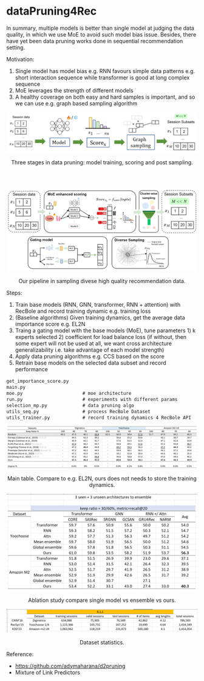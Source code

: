 # dataPruning4Rec

In summary, multiple models is better than single model at judging the data quality, in which we use MoE to avoid such model bias issue. Besides, there have yet been data pruning works done in sequential recommendation setting.

Motivation:   
1. Single model has model bias e.g. RNN favours simple data patterns e.g. short interaction sequence while transformer is good at long complex sequence
2. MoE leverages the strength of different models
3. A healthy coverage on both easy and hard samples is important, and so we can use e.g. graph based sampling algorithm
   
![](imgs/overview.jpg)

<p align=center> Three stages in data pruning: model training, scoring and post sampling.</p>

</br>
</br>

![](imgs/recsample_pipeline.jpg)

<p align=center> Our pipeline in sampling divese high quality recommendation data.</p>

Steps:
1. Train base models (RNN, GNN, transformer, RNN + attention) with RecBole and record training dynamic e.g. training loss
2. (Baseline algorithms) Given training dynamics, get the average data importance score e.g. EL2N
3. Traing a gating model with the base models (MoE), tune parameters 1) k experts selected 2) coefficient for load balance loss (if without, then some expert will not be used at all, we want cross architecture generalizability i.e. take advantage of each model strength)
4. Apply data pruning algorithms e.g. CCS based on the score
5. Retrain base models on the selected data subset and record performance

```
get_importance_score.py
main.py
moe.py                      # moe architecture
run.py                      # experiments with different params
selection_mp.py             # data pruning algo
utils_seq.py                # process RecBole Dataset
utils_trainer.py            # record training dynamics 4 RecBole API
```


![](imgs/main.jpg)
<p align=center> Main table. Compare to e.g. EL2N, ours does not needs to store the training dynamics.</p>

![](imgs/abla1.jpg)
<p align=center> Ablation study compare single model vs ensemble vs ours.</p>

![](imgs/data.jpg)
<p align=center> Dataset statistics.</p>

Reference:
- https://github.com/adymaharana/d2pruning
- Mixture of Link Predictors